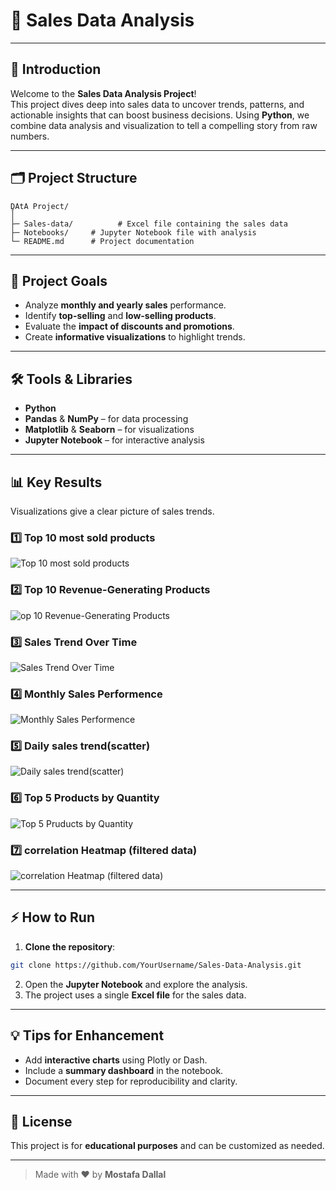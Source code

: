 # 🚀 Sales Data Analysis
---

## 📌 Introduction
Welcome to the **Sales Data Analysis Project**!  
This project dives deep into sales data to uncover trends, patterns, and actionable insights that can boost business decisions. Using **Python**, we combine data analysis and visualization to tell a compelling story from raw numbers.

---

## 🗂️ Project Structure
```
ٍDAtA Project/
│
├─ Sales-data/          # Excel file containing the sales data
├─ Notebooks/     # Jupyter Notebook file with analysis
└─ README.md      # Project documentation
```

---

## 🎯 Project Goals
- Analyze **monthly and yearly sales** performance.  
- Identify **top-selling** and **low-selling products**.  
- Evaluate the **impact of discounts and promotions**.  
- Create **informative visualizations** to highlight trends.  

---

## 🛠️ Tools & Libraries
- **Python**  
- **Pandas** & **NumPy** – for data processing  
- **Matplotlib** & **Seaborn** – for visualizations  
- **Jupyter Notebook** – for interactive analysis  

---

## 📊 Key Results
Visualizations give a clear picture of sales trends.

### 1️⃣ Top 10 most sold products
![ Top 10 most sold products](./top%2010%20most%20sold%20products.png)

### 2️⃣ Top 10 Revenue-Generating Products
![op 10 Revenue-Generating Products](./Top%2010%20Revenue-Generating%20products.png)

### 3️⃣ Sales Trend Over Time 
![Sales Trend Over Time](./sales%20trend%20over%20time.png)

### 4️⃣ Monthly Sales Performence
![Monthly Sales Performence](./monthly%20sales%20perfomance.png)

### 5️⃣ Daily sales trend(scatter)
![Daily sales trend(scatter)](./daily%20sales%20trend%20(scatter).png)

### 6️⃣ Top 5 Products by Quantity
![Top 5 Pruducts by Quantity](./top%205%20products%20by%20quantity%20sold.png)

### 7️⃣ correlation Heatmap (filtered data)
![correlation Heatmap (filtered data)](./correlation%20heatmap%20(filterd%20data%20).png)

---

## ⚡ How to Run
1. **Clone the repository**:
```bash
git clone https://github.com/YourUsername/Sales-Data-Analysis.git
```
2. Open the **Jupyter Notebook** and explore the analysis.  
3. The project uses a single **Excel file** for the sales data.  


---

## 💡 Tips for Enhancement
- Add **interactive charts** using Plotly or Dash.  
- Include a **summary dashboard** in the notebook.  
- Document every step for reproducibility and clarity.  

---

## 📜 License
This project is for **educational purposes** and can be customized as needed.  

---

> Made with ❤️ by **Mostafa Dallal**
